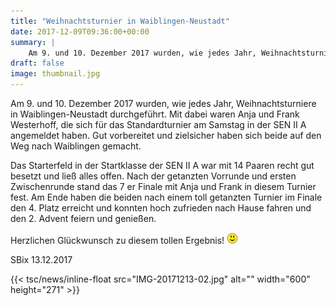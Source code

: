 ```yaml
---
title: "Weihnachtsturnier in Waiblingen-Neustadt"
date: 2017-12-09T09:36:00+00:00
summary: |
    Am 9. und 10. Dezember 2017 wurden, wie jedes Jahr, Weihnachtsturniere in Waiblingen-Neustadt durchgeführt. Mit dabei waren Anja und Frank Westerhoff, die sich für das Standardturnier am Samstag in der SEN II A angemeldet haben. Gut vorbereitet und zielsicher haben sich beide auf den Weg nach Waiblingen gemacht.
draft: false
image: thumbnail.jpg
---
```


Am 9. und 10. Dezember 2017 wurden, wie jedes Jahr, Weihnachtsturniere in Waiblingen-Neustadt durchgeführt. Mit dabei waren Anja und Frank Westerhoff, die sich für das Standardturnier am Samstag in der SEN II A angemeldet haben. Gut vorbereitet und zielsicher haben sich beide auf den Weg nach Waiblingen gemacht.

  
Das Starterfeld in der Startklasse der SEN II A war mit 14 Paaren recht gut besetzt und ließ alles offen. Nach der getanzten Vorrunde und ersten Zwischenrunde stand das 7 er Finale mit Anja und Frank in diesem Turnier fest. Am Ende haben die beiden nach einem toll getanzten Turnier im Finale den 4. Platz erreicht und konnten hoch zufrieden nach Hause fahren und den 2. Advent feiern und genießen.

Herzlichen Glückwunsch zu diesem tollen Ergebnis! ![smile](smiley-smile.gif)  
  
SBix 13.12.2017

{{< tsc/news/inline-float src="IMG-20171213-02.jpg" alt="" width="600" height="271" >}}


